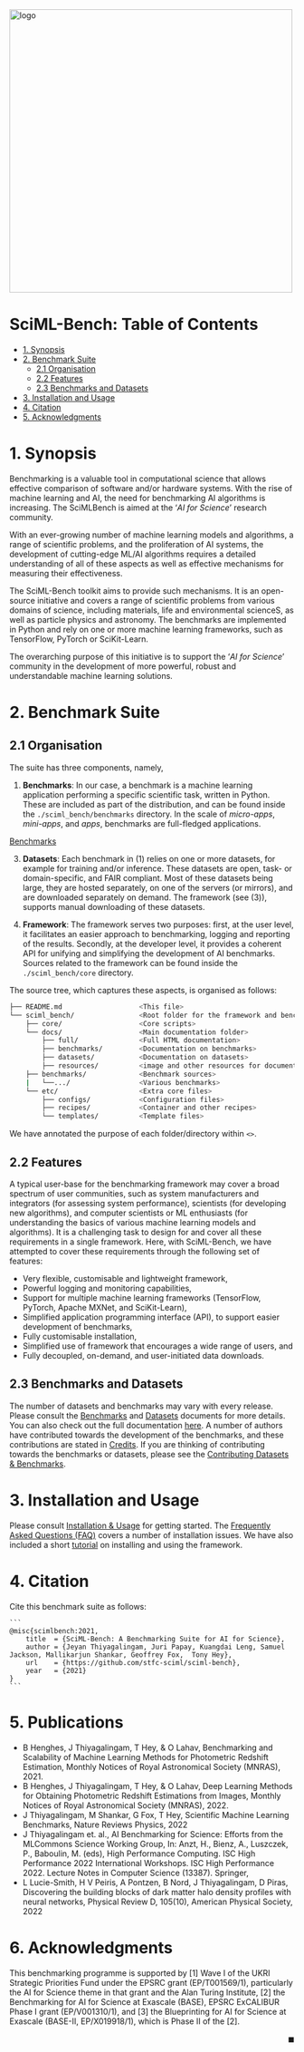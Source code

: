 <img src="./sciml_bench/docs/markdown/resources/logo.png" alt="logo" width="500"/>



# SciML-Bench: Table of Contents
- [1. Synopsis](#1-synopsis)
- [2. Benchmark Suite](#2-benchmark-suite)
  * [2.1 Organisation](#21-organisation)
  * [2.2 Features](#22-features)
  * [2.3 Benchmarks and Datasets](#23-benchmarks-and-datasets)
- [3. Installation and Usage](#3-installation-and-usage)
- [4. Citation](#4-citation)
- [5. Acknowledgments](#5-acknowledgments)



# 1. Synopsis

Benchmarking is a valuable tool in computational science that allows effective comparison of software and/or hardware systems.  With the rise of machine learning and AI, the need for benchmarking AI algorithms is  increasing. The SciMLBench is aimed at the ‘*AI for Science*’ research community.  

With an ever-growing number of machine learning models and algorithms, a range of scientific problems, and the proliferation of AI systems, the development of cutting-edge ML/AI algorithms requires a detailed understanding of all of these aspects as well as effective mechanisms for measuring their effectiveness.

The SciML-Bench toolkit aims to provide such mechanisms. It is an open-source initiative and covers a range of scientific problems from various domains of science, including materials, life and environmental scienceS, as well as particle physics and astronomy. The benchmarks are implemented in Python and rely on one or more machine learning frameworks, such as TensorFlow, PyTorch or SciKit-Learn.

The overarching purpose of this initiative is to support the ‘*AI for Science*’ community in the development of more powerful, robust and understandable machine learning solutions.


# 2. Benchmark Suite 


## 2.1 Organisation

The suite has three components, namely, 

1. **Benchmarks**: In our case, a benchmark is a machine learning application performing a specific scientific task, written in Python. These are included as part of the distribution, and can be found inside the ``./sciml_bench/benchmarks`` directory. In the scale of *micro-apps*, *mini-apps*, and *apps*, benchmarks are full-fledged applications.

 [Benchmarks](./sciml_bench/benchmarks/)

3. **Datasets**: Each benchmark in (1) relies on one or more datasets, for example for training and/or inference. These datasets are open, task- or domain-specific, and FAIR compliant. Most of these datasets being large, they are hosted separately,  on one of the servers (or mirrors), and are downloaded separately on demand. The framework (see (3)), supports manual downloading of these datasets. 

4. **Framework**:  The framework serves two purposes: first, at the user level, it facilitates an easier approach to benchmarking, logging and reporting of the results. Secondly, at the developer level, it provides a coherent API for unifying and simplifying the development of AI benchmarks. Sources related to the framework can be found inside the ``./sciml_bench/core`` directory. 

The source tree, which captures these aspects,  is organised as follows:

```bash
├── README.md                   <This file>
└── sciml_bench/                <Root folder for the framework and benchmarks>
    ├── core/                   <Core scripts> 
    └── docs/                   <Main documentation folder>
        ├── full/               <Full HTML documentation> 
        ├── benchmarks/         <Documentation on benchmarks>
        ├── datasets/           <Documentation on datasets>
        ├── resources/          <image and other resources for documentation> 
    ├── benchmarks/             <Benchmark sources> 
    |   └──.../                 <Various benchmarks>
    └── etc/                    <Extra core files>
        ├── configs/            <Configuration files> 
        ├── recipes/            <Container and other recipes>
        └── templates/          <Template files> 

```

We have annotated the purpose of each folder/directory within `<>`.  

## 2.2 Features 

A typical user-base for the benchmarking framework may cover a broad spectrum of user communities, such as system manufacturers and integrators (for assessing system performance), scientists (for developing new algorithms), and computer scientists  or ML enthusiasts (for understanding the basics of various machine learning models and algorithms). It is a challenging task to design for and cover all these requirements in a single framework. Here, with SciML-Bench, we have attempted to cover these requirements through the following set of features:

* Very flexible, customisable and lightweight framework,
* Powerful logging and monitoring capabilities, 
* Support for multiple machine learning frameworks (TensorFlow, PyTorch, Apache MXNet, and SciKit-Learn), 
* Simplified application programming interface (API), to support easier development of benchmarks, 
* Fully customisable installation, 
* Simplified use of framework that encourages a wide range of users, and
* Fully decoupled, on-demand, and user-initiated data downloads. 



## 2.3 Benchmarks and Datasets 
The number of datasets and benchmarks may vary with every release. Please consult the [Benchmarks](./sciml_bench/docs/full/benchmarks/summary.html) and  [Datasets](./sciml_bench/docs/full/datasets/summary.html) documents for more details. You can also check out the full documentation [here](./sciml_bench/docs/full/index.html). A number of authors have contributed towards the development of the benchmarks,  and these contributions are stated in [Credits](./sciml_bench/docs/full/credits.html). If you are thinking of contributing towards the benchmarks or datasets, please see the [Contributing Datasets & Benchmarks](./sciml_bench/docs/full/main/contributing.html).



# 3. Installation and Usage

Please consult  [Installation & Usage](./sciml_bench/docs/full/main/usage.html) for getting started. The [Frequently Asked Questions (FAQ)](./sciml_bench/docs/full/main/faq.html) covers a number of installation issues. We have also included a short [tutorial]((./sciml_bench/docs/full/main/tutorial.html)) on installing and using the framework. 



# 4. Citation 

Cite this benchmark suite as follows:

    ```
    @misc{scimlbench:2021,
        title  = {SciML-Bench: A Benchmarking Suite for AI for Science},
        author = {Jeyan Thiyagalingam, Juri Papay, Kuangdai Leng, Samuel Jackson, Mallikarjun Shankar, Geoffrey Fox,  Tony Hey},
        url    = {https://github.com/stfc-sciml/sciml-bench},
        year   = {2021}
    }
    ```

# 5. Publications

 - B Henghes, J Thiyagalingam, T Hey, & O Lahav, Benchmarking and Scalability of Machine Learning Methods for Photometric Redshift Estimation, Monthly Notices of Royal Astronomical Society (MNRAS), 2021.
 - B Henghes, J Thiyagalingam, T Hey, & O Lahav, Deep Learning Methods for Obtaining Photometric Redshift Estimations from Images, Monthly Notices of Royal Astronomical Society (MNRAS), 2022.
 - J Thiyagalingam, M Shankar, G Fox,  T Hey, Scientific Machine Learning Benchmarks, Nature Reviews Physics, 2022
 - J Thiyagalingam et. al.,  AI Benchmarking for Science: Efforts from the MLCommons Science Working Group, In: Anzt, H., Bienz, A., Luszczek, P., Baboulin, M. (eds), High Performance Computing. ISC High Performance 2022 International Workshops. ISC High Performance 2022. Lecture Notes in Computer Science (13387). Springer,
 - L Lucie-Smith, H V Peiris,  A Pontzen,  B Nord,  J Thiyagalingam,  D Piras, Discovering the building blocks of dark matter halo density profiles with neural networks, Physical Review D, 105(10), American Physical Society, 2022


# 6. Acknowledgments

This benchmarking programme is supported by [1] Wave I of the UKRI Strategic Priorities Fund under the EPSRC grant (EP/T001569/1), particularly the AI for Science theme in that grant and the Alan Turing Institute, [2] the Benchmarking for AI for Science at Exascale (BASE), EPSRC ExCALIBUR Phase I grant (EP/V001310/1), and [3] the Blueprinting for AI for Science at Exascale (BASE-II, EP/X019918/1), which is Phase II of the [2].

<div style="text-align: right">◼︎</div>
